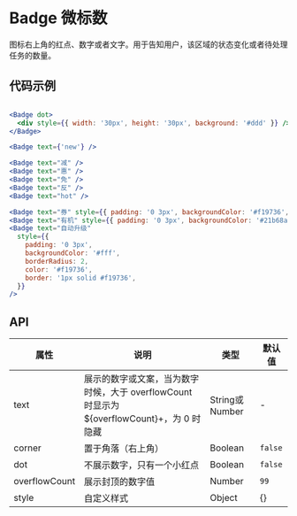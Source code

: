 
# Badge 微标数

图标右上角的红点、数字或者文字。用于告知用户，该区域的状态变化或者待处理任务的数量。

## 代码示例
```jsx

<Badge dot>
  <div style={{ width: '30px', height: '30px', background: '#ddd' }} />
</Badge>

<Badge text={'new'} />

<Badge text="减" />
<Badge text="惠" />
<Badge text="免" />
<Badge text="反" />
<Badge text="hot" />

<Badge text="券" style={{ padding: '0 3px', backgroundColor: '#f19736', borderRadius: 2 }} />
<Badge text="有机" style={{ padding: '0 3px', backgroundColor: '#21b68a', borderRadius: 2 }} />
<Badge text="自动升级"
  style={{
    padding: '0 3px',
    backgroundColor: '#fff',
    borderRadius: 2,
    color: '#f19736',
    border: '1px solid #f19736',
  }}
/>
```

## API

属性 | 说明 | 类型 | 默认值
----|-----|------|------
text | 展示的数字或文案，当为数字时候，大于 overflowCount <br/> 时显示为 ${overflowCount}+，为 0 时隐藏 | String或Number | -
corner | 置于角落（右上角） | Boolean | `false`
dot | 不展示数字，只有一个小红点 | Boolean | `false`
overflowCount | 展示封顶的数字值 | Number | `99`
style | 自定义样式 | Object | {}
